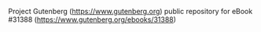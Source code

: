 Project Gutenberg (https://www.gutenberg.org) public repository for eBook #31388 (https://www.gutenberg.org/ebooks/31388)

